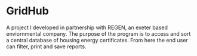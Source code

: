 # GridHub
 
A project I developed in partnership with REGEN, an exeter based enviornmental company. The purpose of the program is to access and sort a central database of housing energy certificates. From here the end user can filter, print and save reports.
